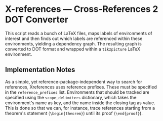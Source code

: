 # X-references &mdash; Cross-References 2 DOT Converter

This script reads a bunch of LaTeX files, maps labels of environments of interest
and then finds out which labels are referenced within these environments, yielding a dependency graph.
The resulting graph is converted to DOT format and wrapped within a `tikzpicture` LaTeX environment.

## Implementation Notes

As a simple, yet reference-package-independent way to search for references, Xreferences uses reference prefixes.
These must be specified in the `reference_prefixes` list.
Environments that should be tracked are specified using the `scope_delimiters` dictionary, which takes the environment's
name as key, and the name inside the closing tag as value.
This is done so that we can, for instance, trace references starting from a theorem's statement (`\begin{theorem}`)
until its proof (`\end{proof}`).
